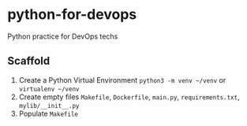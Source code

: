 # python-for-devops
Python practice for DevOps techs

## Scaffold

1. Create a Python Virtual Environment `python3 -m venv ~/venv` or `virtualenv ~/venv`
2. Create empty files `Makefile`, `Dockerfile`, `main.py`, `requirements.txt`, `mylib/__init__.py`
3. Populate `Makefile`